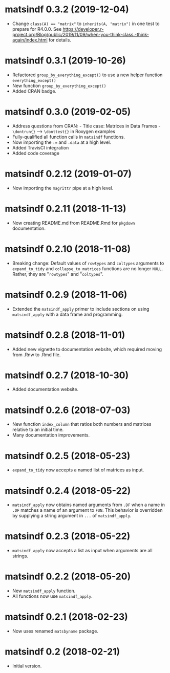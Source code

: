 # matsindf 0.3.2 (2019-12-04)

* Change `class(A) == "matrix"` to `inherits(A, "matrix")` in one test to prepare for R4.0.0.
  See https://developer.r-project.org/Blog/public/2019/11/09/when-you-think-class.-think-again/index.html for details.
  

# matsindf 0.3.1 (2019-10-26)

* Refactored `group_by_everything_except()` to use a new helper function `everything_except()`
* New function `group_by_everything_except()`
* Added CRAN badge.


# matsindf 0.3.0 (2019-02-05)

* Address questions from CRAN: 
      - Title case: Matrices in Data Frames
      - `\dontrun{}` --> `\donttest{}` in Roxygen examples 
* Fully-qualified all function calls in `matsindf` functions.
* Now importing the `:=` and `.data` at a high level.
* Added TravisCI integration
* Added code coverage


# matsindf 0.2.12 (2019-01-07)

* Now importing the `magrittr` pipe at a high level.


# matsindf 0.2.11 (2018-11-13)

* Now creating README.md from README.Rmd for `pkgdown` documentation.


# matsindf 0.2.10 (2018-11-08)

* Breaking change: Default values of `rowtypes` and `coltypes` arguments to 
  `expand_to_tidy` and `collapse_to_matrices` functions are no longer `NULL`.
  Rather, they are "`rowtypes`" and "`coltypes`".


# matsindf 0.2.9 (2018-11-06)

* Extended the `matsindf_apply` primer to include sections on using `matsindf_apply` with a data frame and programming.


# matsindf 0.2.8 (2018-11-01)

* Added new vignette to documentation website, 
  which required moving from .Rnw to .Rmd file.


# matsindf 0.2.7 (2018-10-30)

* Added documentation website.


# matsindf 0.2.6 (2018-07-03)

* New function `index_column` that ratios both numbers and matrices relative to an initial time.
* Many documentation improvements.


# matsindf 0.2.5 (2018-05-23)

* `expand_to_tidy` now accepts a named list of matrices as input.


# matsindf 0.2.4 (2018-05-22)

* `matsindf_apply` now obtains named arguments from `.DF` 
  when a name in `.DF` matches a name of an argument to `FUN`.
  This behavior is overridden by supplying a string argument in `...` 
  of `matsindf_apply`.


# matsindf 0.2.3 (2018-05-22)

* `matsindf_apply` now accepts a list as input when arguments are all strings.


# matsindf 0.2.2 (2018-05-20)

* New `matsindf_apply` function.
* All functions now use `matsindf_apply`.


# matsindf 0.2.1 (2018-02-23)

* Now uses renamed `matsbyname` package.


# matsindf 0.2 (2018-02-21)

* Initial version.
